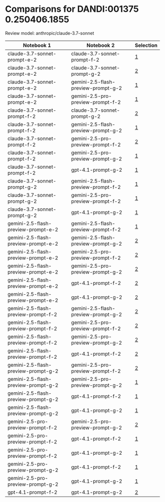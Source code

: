 # Comparisons for DANDI:001375 0.250406.1855

Review model: anthropic/claude-3.7-sonnet

| Notebook 1 | Notebook 2 | Selection |
|------------|------------|----------|
| claude-3.7-sonnet-prompt-e-2 | claude-3.7-sonnet-prompt-f-2 | [1](claude-3.7-sonnet-prompt-e-2/comparisons/claude-3.7-sonnet-prompt-f-2/comparison_thinking.md) |
| claude-3.7-sonnet-prompt-e-2 | claude-3.7-sonnet-prompt-g-2 | [2](claude-3.7-sonnet-prompt-e-2/comparisons/claude-3.7-sonnet-prompt-g-2/comparison_thinking.md) |
| claude-3.7-sonnet-prompt-e-2 | gemini-2.5-flash-preview-prompt-g-2 | [1](claude-3.7-sonnet-prompt-e-2/comparisons/gemini-2.5-flash-preview-prompt-g-2/comparison_thinking.md) |
| claude-3.7-sonnet-prompt-e-2 | gemini-2.5-pro-preview-prompt-f-2 | [1](claude-3.7-sonnet-prompt-e-2/comparisons/gemini-2.5-pro-preview-prompt-f-2/comparison_thinking.md) |
| claude-3.7-sonnet-prompt-f-2 | claude-3.7-sonnet-prompt-g-2 | [2](claude-3.7-sonnet-prompt-f-2/comparisons/claude-3.7-sonnet-prompt-g-2/comparison_thinking.md) |
| claude-3.7-sonnet-prompt-f-2 | gemini-2.5-flash-preview-prompt-g-2 | [1](claude-3.7-sonnet-prompt-f-2/comparisons/gemini-2.5-flash-preview-prompt-g-2/comparison_thinking.md) |
| claude-3.7-sonnet-prompt-f-2 | gemini-2.5-pro-preview-prompt-f-2 | [2](claude-3.7-sonnet-prompt-f-2/comparisons/gemini-2.5-pro-preview-prompt-f-2/comparison_thinking.md) |
| claude-3.7-sonnet-prompt-f-2 | gemini-2.5-pro-preview-prompt-g-2 | [1](claude-3.7-sonnet-prompt-f-2/comparisons/gemini-2.5-pro-preview-prompt-g-2/comparison_thinking.md) |
| claude-3.7-sonnet-prompt-f-2 | gpt-4.1-prompt-g-2 | [1](claude-3.7-sonnet-prompt-f-2/comparisons/gpt-4.1-prompt-g-2/comparison_thinking.md) |
| claude-3.7-sonnet-prompt-g-2 | gemini-2.5-flash-preview-prompt-f-2 | [1](claude-3.7-sonnet-prompt-g-2/comparisons/gemini-2.5-flash-preview-prompt-f-2/comparison_thinking.md) |
| claude-3.7-sonnet-prompt-g-2 | gemini-2.5-pro-preview-prompt-f-2 | [1](claude-3.7-sonnet-prompt-g-2/comparisons/gemini-2.5-pro-preview-prompt-f-2/comparison_thinking.md) |
| claude-3.7-sonnet-prompt-g-2 | gpt-4.1-prompt-g-2 | [1](claude-3.7-sonnet-prompt-g-2/comparisons/gpt-4.1-prompt-g-2/comparison_thinking.md) |
| gemini-2.5-flash-preview-prompt-e-2 | gemini-2.5-flash-preview-prompt-f-2 | [1](gemini-2.5-flash-preview-prompt-e-2/comparisons/gemini-2.5-flash-preview-prompt-f-2/comparison_thinking.md) |
| gemini-2.5-flash-preview-prompt-e-2 | gemini-2.5-flash-preview-prompt-g-2 | [2](gemini-2.5-flash-preview-prompt-e-2/comparisons/gemini-2.5-flash-preview-prompt-g-2/comparison_thinking.md) |
| gemini-2.5-flash-preview-prompt-e-2 | gemini-2.5-pro-preview-prompt-f-2 | [2](gemini-2.5-flash-preview-prompt-e-2/comparisons/gemini-2.5-pro-preview-prompt-f-2/comparison_thinking.md) |
| gemini-2.5-flash-preview-prompt-e-2 | gemini-2.5-pro-preview-prompt-g-2 | [2](gemini-2.5-flash-preview-prompt-e-2/comparisons/gemini-2.5-pro-preview-prompt-g-2/comparison_thinking.md) |
| gemini-2.5-flash-preview-prompt-e-2 | gpt-4.1-prompt-f-2 | [2](gemini-2.5-flash-preview-prompt-e-2/comparisons/gpt-4.1-prompt-f-2/comparison_thinking.md) |
| gemini-2.5-flash-preview-prompt-e-2 | gpt-4.1-prompt-g-2 | [2](gemini-2.5-flash-preview-prompt-e-2/comparisons/gpt-4.1-prompt-g-2/comparison_thinking.md) |
| gemini-2.5-flash-preview-prompt-f-2 | gemini-2.5-flash-preview-prompt-g-2 | [2](gemini-2.5-flash-preview-prompt-f-2/comparisons/gemini-2.5-flash-preview-prompt-g-2/comparison_thinking.md) |
| gemini-2.5-flash-preview-prompt-f-2 | gemini-2.5-pro-preview-prompt-f-2 | [2](gemini-2.5-flash-preview-prompt-f-2/comparisons/gemini-2.5-pro-preview-prompt-f-2/comparison_thinking.md) |
| gemini-2.5-flash-preview-prompt-f-2 | gemini-2.5-pro-preview-prompt-g-2 | [2](gemini-2.5-flash-preview-prompt-f-2/comparisons/gemini-2.5-pro-preview-prompt-g-2/comparison_thinking.md) |
| gemini-2.5-flash-preview-prompt-f-2 | gpt-4.1-prompt-f-2 | [2](gemini-2.5-flash-preview-prompt-f-2/comparisons/gpt-4.1-prompt-f-2/comparison_thinking.md) |
| gemini-2.5-flash-preview-prompt-g-2 | gemini-2.5-pro-preview-prompt-f-2 | [2](gemini-2.5-flash-preview-prompt-g-2/comparisons/gemini-2.5-pro-preview-prompt-f-2/comparison_thinking.md) |
| gemini-2.5-flash-preview-prompt-g-2 | gemini-2.5-pro-preview-prompt-g-2 | [1](gemini-2.5-flash-preview-prompt-g-2/comparisons/gemini-2.5-pro-preview-prompt-g-2/comparison_thinking.md) |
| gemini-2.5-flash-preview-prompt-g-2 | gpt-4.1-prompt-f-2 | [1](gemini-2.5-flash-preview-prompt-g-2/comparisons/gpt-4.1-prompt-f-2/comparison_thinking.md) |
| gemini-2.5-flash-preview-prompt-g-2 | gpt-4.1-prompt-g-2 | [1](gemini-2.5-flash-preview-prompt-g-2/comparisons/gpt-4.1-prompt-g-2/comparison_thinking.md) |
| gemini-2.5-pro-preview-prompt-f-2 | gemini-2.5-pro-preview-prompt-g-2 | [2](gemini-2.5-pro-preview-prompt-f-2/comparisons/gemini-2.5-pro-preview-prompt-g-2/comparison_thinking.md) |
| gemini-2.5-pro-preview-prompt-f-2 | gpt-4.1-prompt-f-2 | [1](gemini-2.5-pro-preview-prompt-f-2/comparisons/gpt-4.1-prompt-f-2/comparison_thinking.md) |
| gemini-2.5-pro-preview-prompt-f-2 | gpt-4.1-prompt-g-2 | [1](gemini-2.5-pro-preview-prompt-f-2/comparisons/gpt-4.1-prompt-g-2/comparison_thinking.md) |
| gemini-2.5-pro-preview-prompt-g-2 | gpt-4.1-prompt-f-2 | [1](gemini-2.5-pro-preview-prompt-g-2/comparisons/gpt-4.1-prompt-f-2/comparison_thinking.md) |
| gemini-2.5-pro-preview-prompt-g-2 | gpt-4.1-prompt-g-2 | [1](gemini-2.5-pro-preview-prompt-g-2/comparisons/gpt-4.1-prompt-g-2/comparison_thinking.md) |
| gpt-4.1-prompt-f-2 | gpt-4.1-prompt-g-2 | [2](gpt-4.1-prompt-f-2/comparisons/gpt-4.1-prompt-g-2/comparison_thinking.md) |

